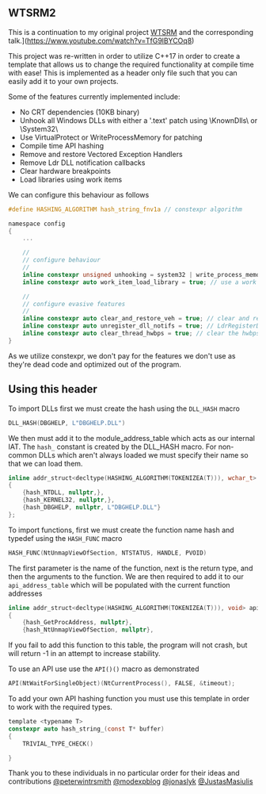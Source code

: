 ## WTSRM2 
This is a continuation to my original project [WTSRM](https://github.com/rad9800/WTSRM) and the corresponding talk.](https://www.youtube.com/watch?v=TfG9lBYCOq8)

This project was re-written in order to utilize C++17 in order to create a template that allows us to change the required functionality at compile time with ease! This is implemented as a header only file such that you can easily add it to your own projects.


Some of the features currently implemented include:
- No CRT dependencies (10KB binary)
- Unhook all Windows DLLs with either a '.text' patch using \KnownDlls\ or \System32\
- Use VirtualProtect or WriteProcessMemory for patching
- Compile time API hashing
- Remove and restore Vectored Exception Handlers 
- Remove Ldr DLL notification callbacks
- Clear hardware breakpoints
- Load libraries using work items

We can configure this behaviour as follows

```c
#define HASHING_ALGORITHM hash_string_fnv1a	// constexpr algorithm

namespace config
{
	...

	//
	// configure behaviour
	//
	inline constexpr unsigned unhooking = system32 | write_process_memory;
	inline constexpr auto work_item_load_library = true; // use a work item for LL

	//
	// configure evasive features
	//
	inline constexpr auto clear_and_restore_veh = true; // clear and restore veh
	inline constexpr auto unregister_dll_notifs = true; // LdrRegisterDllNotification
	inline constexpr auto clear_thread_hwbps = true; // clear the hwbps
}
```

As we utilize constexpr, we don't pay for the features we don't use as they're dead code and optimized out of the program.

## Using this header

To import DLLs first we must create the hash using the `DLL_HASH` macro
```c
DLL_HASH(DBGHELP, L"DBGHELP.DLL")
```

We then must add it to the module_address_table which acts as our internal IAT. The `hash_` constant is created by the DLL_HASH macro. For non-common DLLs which aren't always loaded we must specify their name so that we can load them.

```c
inline addr_struct<decltype(HASHING_ALGORITHM(TOKENIZEA(T))), wchar_t> module_address_table[] =
{
	{hash_NTDLL, nullptr,},
	{hash_KERNEL32, nullptr,},
	{hash_DBGHELP, nullptr, L"DBGHELP.DLL"}
};
```

To import functions, first we must create the function name hash and typedef using the `HASH_FUNC` macro
```c
HASH_FUNC(NtUnmapViewOfSection, NTSTATUS, HANDLE, PVOID)
```
The first parameter is the name of the function, next is the return type, and then the arguments to the function. We are then required to add it to our `api_address_table` which will be populated with the current function addresses

```c
inline addr_struct<decltype(HASHING_ALGORITHM(TOKENIZEA(T))), void> api_address_table[] =
{
	{hash_GetProcAddress, nullptr},		
	{hash_NtUnmapViewOfSection, nullptr},
```
If you fail to add this function to this table, the program will not crash, but will return -1 in an attempt to increase stability.

To use an API use use the `API()()` macro as demonstrated
```c
API(NtWaitForSingleObject)(NtCurrentProcess(), FALSE, &timeout);
```

To add your own API hashing function you must use this template in order to work with the required types.

```c
template <typename T>
constexpr auto hash_string_(const T* buffer)
{
	TRIVIAL_TYPE_CHECK()

}
```

Thank you to these individuals in no particular order for their ideas and contributions
[@peterwintrsmith](https://twitter.com/peterwintrsmith)
[@modexpblog](https://twitter.com/modexpblog)
[@jonaslyk](https://twitter.com/jonasLyk)
[@JustasMasiulis](https://twitter.com/JustasMasiulis)